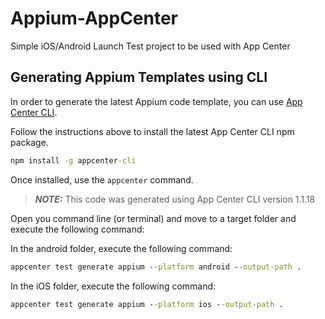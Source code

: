 # Appium-AppCenter

Simple iOS/Android Launch Test project to be used with App Center

## Generating Appium Templates using CLI

In order to generate the latest Appium code template, you can use [App Center CLI](https://github.com/microsoft/appcenter-cli).

Follow the instructions above to install the latest App Center CLI npm package.

```cmd
npm install -g appcenter-cli
```

Once installed, use the `appcenter` command.

> ***NOTE:*** This code was generated using App Center CLI version 1.1.18

Open you command line (or terminal) and move to a target folder and execute the following command:

In the android folder, execute the following command:

```cmd
appcenter test generate appium --platform android --output-path .
```

In the iOS folder, execute the following command:

```cmd
appcenter test generate appium --platform ios --output-path .
```